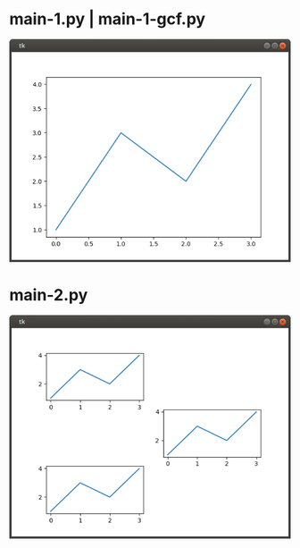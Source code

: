 
# main-1.py | main-1-gcf.py

![#1](images/tkinter-embed-minimal-example-1.png?raw=true)


# main-2.py

![#2](images/tkinter-embed-minimal-example-2.png?raw=true)
